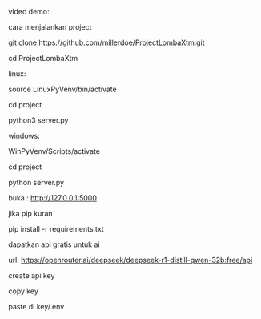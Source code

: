 video demo: 

cara menjalankan project 

git clone https://github.com/millerdoe/ProjectLombaXtm.git

cd ProjectLombaXtm

linux:

source LinuxPyVenv/bin/activate

cd project

python3 server.py

windows:

WinPyVenv/Scripts/activate

cd project

python server.py

buka : http://127.0.0.1:5000

jika pip kuran 

pip install -r requirements.txt

dapatkan api gratis untuk ai

url: https://openrouter.ai/deepseek/deepseek-r1-distill-qwen-32b:free/api

create api key 

copy key

paste di key/.env

